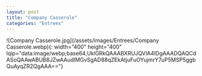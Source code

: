 ```yaml
---
layout: post
title: "Company Casserole"
categories: "Entrees"
---
```

![Company Casserole.jpg](/assets/images/Entrees/Company Casserole.webp){: width="400" height="400" lqip="data:image/webp;base64,UklGRkQAAABXRUJQVlA4IDgAAADQAQCdASoQAAwABUB8JZwAAudIMGvSgAD88qZEkAtjuFuOYujmrY7uP5MSP5ggbQuAyqZR2QgAAA=="}

